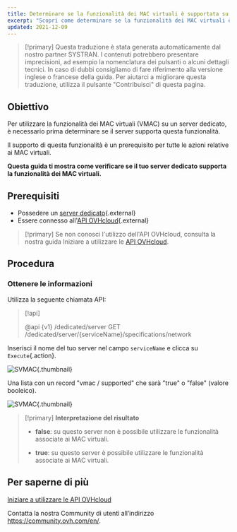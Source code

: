 ```yaml
---
title: Determinare se la funzionalità dei MAC virtuali è supportata su un server dedicato
excerpt: "Scopri come determinare se la funzionalità dei MAC virtuali è supportata su un server dedicato tramite l'API OVHcloud"
updated: 2021-12-09
---
```


> [!primary]
> Questa traduzione è stata generata automaticamente dal nostro partner SYSTRAN. I contenuti potrebbero presentare imprecisioni, ad esempio la nomenclatura dei pulsanti o alcuni dettagli tecnici. In caso di dubbi consigliamo di fare riferimento alla versione inglese o francese della guida. Per aiutarci a migliorare questa traduzione, utilizza il pulsante "Contribuisci" di questa pagina.
>

## Obiettivo

Per utilizzare la funzionalità dei MAC virtuali (VMAC) su un server dedicato, è necessario prima determinare se il server supporta questa funzionalità.

Il supporto di questa funzionalità è un prerequisito per tutte le azioni relative ai MAC virtuali.

**Questa guida ti mostra come verificare se il tuo server dedicato supporta la funzionalità dei MAC virtuali.**

## Prerequisiti

- Possedere un [server dedicato](/links/bare-metal/bare-metal){.external}
- Essere connesso all'[API OVHcloud](https://api.ovh.com/){.external}

> [!primary]
> Se non conosci l'utilizzo dell'API OVHcloud, consulta la nostra guida Iniziare a utilizzare le [API OVHcloud](/pages/manage_and_operate/api/first-steps).

## Procedura

### Ottenere le informazioni

Utilizza la seguente chiamata API:

> [!api]
>
> @api {v1} /dedicated/server GET /dedicated/server/{serviceName}/specifications/network
>

Inserisci il nome del tuo server nel campo `serviceName` e clicca su `Execute`{.action}.

![SVMAC](images/support_virtual_mac_02.png){.thumbnail}

Una lista con un record "vmac / supported" che sarà "true" o "false" (valore booleico).

![SVMAC](images/support_virtual_mac_04.png){.thumbnail}

> [!primary]
> **Interpretazione del risultato**
>
> - **false**: su questo server non è possibile utilizzare le funzionalità associate ai MAC virtuali.
>
> - **true**: su questo server è possibile utilizzare le funzionalità associate ai MAC virtuali.
>

## Per saperne di più

[Iniziare a utilizzare le API OVHcloud](/pages/manage_and_operate/api/first-steps)

Contatta la nostra Community di utenti all’indirizzo <https://community.ovh.com/en/>.